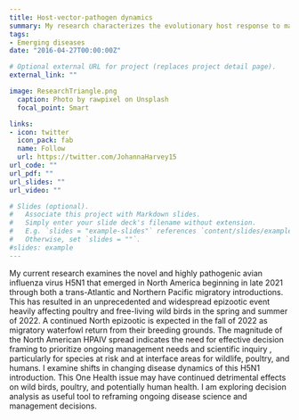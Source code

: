 ```yaml
---
title: Host-vector-pathogen dynamics
summary: My research characterizes the evolutionary host response to malaria parasite infections across a latitudinal gradient in wild birds. Sampling focuses on resident, short, and medium distant migrants in order to capture infections which are a result of climate-change-induced-range shifts of parasites. 
tags:
- Emerging diseases
date: "2016-04-27T00:00:00Z"

# Optional external URL for project (replaces project detail page).
external_link: ""

image: ResearchTriangle.png
  caption: Photo by rawpixel on Unsplash
  focal_point: Smart

links:
- icon: twitter
  icon_pack: fab
  name: Follow
  url: https://twitter.com/JohannaHarvey15
url_code: ""
url_pdf: ""
url_slides: ""
url_video: ""

# Slides (optional).
#   Associate this project with Markdown slides.
#   Simply enter your slide deck's filename without extension.
#   E.g. `slides = "example-slides"` references `content/slides/example-slides.md`.
#   Otherwise, set `slides = ""`.
#slides: example
---
```


My current research examines the novel and highly pathogenic avian influenza virus H5N1 that emerged in North America beginning in late 2021 through both a trans-Atlantic  and Northern Pacific migratory introductions. This has resulted in an unprecedented and widespread epizootic event heavily affecting poultry and free-living wild birds in the spring and summer of 2022. A continued North epizootic is expected in the fall of 2022 as migratory waterfowl return from their breeding grounds. The magnitude of the North American HPAIV spread indicates the need for effective decision framing to prioritize ongoing management needs and scientific inquiry , particularly for species at risk and at interface areas for wildlife, poultry, and humans. I examine shifts in changing disease dynamics of this H5N1 introduction. This One Health issue may have continued detrimental effects on wild birds, poultry, and potentially human health. I am exploring decision analysis as useful tool to reframing ongoing disease science and management decisions.
